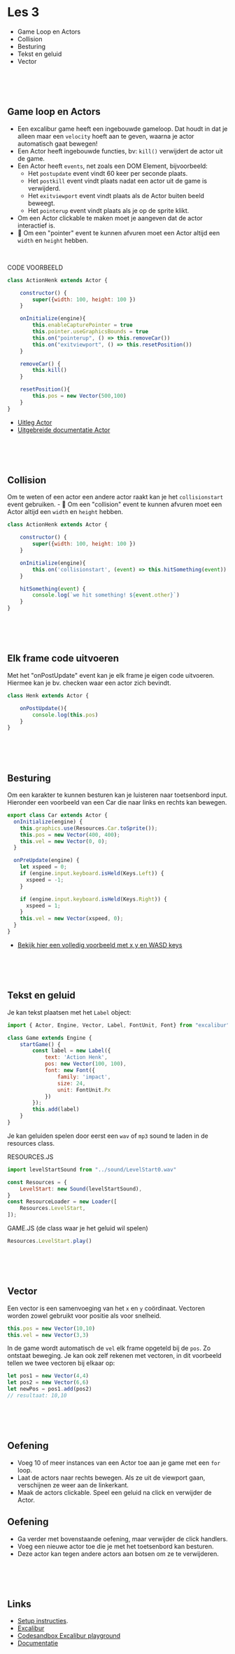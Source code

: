 # Les 3 

- Game Loop en Actors
- Collision
- Besturing
- Tekst en geluid
- Vector



<Br><Br><Br>

## Game loop en Actors

- Een excalibur game heeft een ingebouwde gameloop. Dat houdt in dat je alleen maar een `velocity` hoeft aan te geven, waarna je actor automatisch gaat bewegen!
- Een Actor heeft ingebouwde functies, bv: `kill()` verwijdert de actor uit de game.
- Een Actor heeft `events`, net zoals een DOM Element, bijvoorbeeld:
    - Het `postupdate` event vindt 60 keer per seconde plaats.
    - Het `postkill` event vindt plaats nadat een actor uit de game is verwijderd.
    - Het `exitviewport` event vindt plaats als de Actor buiten beeld beweegt.
    - Het `pointerup` event vindt plaats als je op de sprite klikt. 
- Om een Actor clickable te maken moet je aangeven dat de actor interactief is.
- 🚨 Om een "pointer" event te kunnen afvuren moet een Actor altijd een `width` en `height` hebben.

<br>

CODE VOORBEELD

```javascript
class ActionHenk extends Actor {

    constructor() {
        super({width: 100, height: 100 })
    }

    onInitialize(engine){
        this.enableCapturePointer = true
        this.pointer.useGraphicsBounds = true
        this.on("pointerup", () => this.removeCar())
        this.on("exitviewport", () => this.resetPosition())
    }

    removeCar() {
        this.kill()
    }

    resetPosition(){
        this.pos = new Vector(500,100)
    }
}
```

- [Uitleg Actor](https://excaliburjs.com/docs/actors)
- [Uitgebreide documentatie Actor](https://excaliburjs.com/api/class/Actor)

<br><br><br>

## Collision

Om te weten of een actor een andere actor raakt kan je het `collisionstart` event gebruiken. - 🚨 Om een "collision" event te kunnen afvuren moet een Actor altijd een `width` en `height` hebben.

```js
class ActionHenk extends Actor {

    constructor() {
        super({width: 100, height: 100 })
    }

    onInitialize(engine){
        this.on('collisionstart', (event) => this.hitSomething(event))
    }

    hitSomething(event) {
        console.log(`we hit something! ${event.other}`)
    }
}
```

<Br><Br><Br>



## Elk frame code uitvoeren

Met het "onPostUpdate" event kan je elk frame je eigen code uitvoeren. Hiermee kan je bv. checken waar een actor zich bevindt.

```javascript
class Henk extends Actor {

    onPostUpdate(){
        console.log(this.pos)
    }
}
```

<Br><Br><Br>

## Besturing

Om een karakter te kunnen besturen kan je luisteren naar toetsenbord input. Hieronder een voorbeeld van een Car die naar links en rechts kan bewegen.

```js
export class Car extends Actor {
  onInitialize(engine) {
    this.graphics.use(Resources.Car.toSprite());
    this.pos = new Vector(400, 400);
    this.vel = new Vector(0, 0);
  }

  onPreUpdate(engine) {
    let xspeed = 0;
    if (engine.input.keyboard.isHeld(Keys.Left)) {
      xspeed = -1;
    } 

    if (engine.input.keyboard.isHeld(Keys.Right)) {
      xspeed = 1;
    } 
    this.vel = new Vector(xspeed, 0);
  }
}
```

- [Bekijk hier een volledig voorbeeld met x,y en WASD keys](../snippets/keyboard.md)

<Br><Br><Br>

## Tekst en geluid

Je kan tekst plaatsen met het `Label` object:

```javascript
import { Actor, Engine, Vector, Label, FontUnit, Font} from "excalibur";

class Game extends Engine {
    startGame() {
        const label = new Label({
            text: 'Action Henk',
            pos: new Vector(100, 100),
            font: new Font({
                family: 'impact',
                size: 24,
                unit: FontUnit.Px
            })
        });
        this.add(label)
    }
}
```

Je kan geluiden spelen door eerst een `wav` of `mp3` sound te laden in de resources class.

RESOURCES.JS

```javascript
import levelStartSound from "../sound/LevelStart0.wav"

const Resources = {
    LevelStart: new Sound(levelStartSound),
}
const ResourceLoader = new Loader([
    Resources.LevelStart,
]);
```
GAME.JS (de class waar je het geluid wil spelen)
```javascript
Resources.LevelStart.play()
```

<Br><Br><Br>

## Vector

Een vector is een samenvoeging van het `x` en `y` coördinaat. Vectoren worden zowel gebruikt voor positie als voor snelheid. 

```js
this.pos = new Vector(10,10)
this.vel = new Vector(3,3)
```
In de game wordt automatisch de `vel` elk frame opgeteld bij de `pos`. Zo ontstaat beweging.
Je kan ook zelf rekenen met vectoren, in dit voorbeeld tellen we twee vectoren bij elkaar op:

```js
let pos1 = new Vector(4,4)
let pos2 = new Vector(6,6)
let newPos = pos1.add(pos2)
// resultaat: 10,10
```

<Br><Br><Br>

## Oefening

- Voeg 10 of meer instances van een Actor toe aan je game met een `for` loop.
- Laat de actors naar rechts bewegen. Als ze uit de viewport gaan, verschijnen ze weer aan de linkerkant.
- Maak de actors clickable. Speel een geluid na click en verwijder de Actor.

## Oefening

- Ga verder met bovenstaande oefening, maar verwijder de click handlers.
- Voeg een nieuwe actor toe die je met het toetsenbord kan besturen.
- Deze actor kan tegen andere actors aan botsen om ze te verwijderen.


<br><br><br>

## Links

- [Setup instructies](https://github.com/HR-CMGT/PRG04-2022-2023/blob/main/setup.md).
- [Excalibur](https://excaliburjs.com)
- [Codesandbox Excalibur playground](https://codesandbox.io/s/excalibur-vite-testproject-olk4bu)
- [Documentatie](https://excaliburjs.com/docs/text/)
